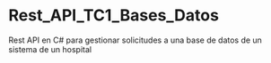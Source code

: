 # Rest_API_TC1_Bases_Datos
 Rest API en C# para gestionar solicitudes a una base de datos de un sistema de un hospital